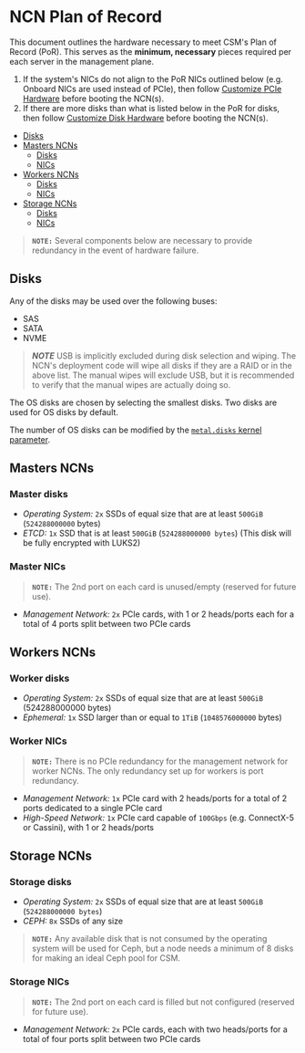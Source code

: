 # NCN Plan of Record

This document outlines the hardware necessary to meet CSM's Plan of Record (PoR). This serves as the **minimum, necessary** pieces required per each server in the management plane.

1. If the system's NICs do not align to the PoR NICs outlined below (e.g. Onboard NICs are used instead of PCIe), then follow [Customize PCIe Hardware](../operations/node_management/Customize_PCIe_Hardware.md) before booting the NCN(s).
1. If there are more disks than what is listed below in the PoR for disks, then follow [Customize Disk Hardware](../operations/node_management/Customize_Disk_Hardware.md) before booting the NCN(s).

* [Disks](#disks)
* [Masters NCNs](#masters-ncns)
  * [Disks](#master-disks)
  * [NICs](#master-nics)
* [Workers NCNs](#workers-ncns)
  * [Disks](#worker-disks)
  * [NICs](#worker-nics)
* [Storage NCNs](#storage-ncns)
  * [Disks](#storage-disks)
  * [NICs](#storage-nics)

> **`NOTE:`** Several components below are necessary to provide redundancy in the event of hardware failure.

## Disks

Any of the disks may be used over the following buses:

* SAS
* SATA
* NVME

> ***NOTE*** USB is implicitly excluded during disk selection and wiping. The NCN's deployment code will wipe all disks if they are a RAID or in the above list.
> The manual wipes will exclude USB, but it is recommended to verify that the manual wipes are actually doing so.

The OS disks are chosen by selecting the smallest disks. Two disks are used for OS disks by default.

The number of OS disks can be modified by the [`metal.disks` kernel parameter](https://github.com/Cray-HPE/dracut-metal-mdsquash/blob/main/README.adoc#metaldisks).

## Masters NCNs

### Master disks

* *Operating System:* `2x` SSDs of equal size that are at least `500GiB` (`524288000000` bytes)
* *ETCD:* `1x` SSD that is at least `500GiB` (`524288000000 bytes`) (This disk will be fully encrypted with LUKS2)

### Master NICs

> **`NOTE:`** The 2nd port on each card is unused/empty (reserved for future use).

* *Management Network:* `2x` PCIe cards, with 1 or 2 heads/ports each for a total of 4 ports split between two PCIe cards

## Workers NCNs

### Worker disks

* *Operating System:* `2x` SSDs of equal size that are at least `500GiB` (524288000000 bytes)
* *Ephemeral:* `1x` SSD larger than or equal to `1TiB` (`1048576000000` bytes)

### Worker NICs

> **`NOTE:`** There is no PCIe redundancy for the management network for worker NCNs. The only redundancy set up for workers is port redundancy.

* *Management Network:* `1x` PCIe card with 2 heads/ports for a total of 2 ports dedicated to a single PCIe card
* *High-Speed Network:* `1x` PCIe card capable of `100Gbps` (e.g. ConnectX-5 or Cassini), with 1 or 2 heads/ports

## Storage NCNs

### Storage disks

* *Operating System:* `2x` SSDs of equal size that are at least `500GiB` (`524288000000 bytes`)
* *CEPH:* `8x` SSDs of any size

> **`NOTE:`** Any available disk that is not consumed by the operating system will be used for Ceph, but a node needs a minimum of 8 disks for making an ideal Ceph pool for CSM.

### Storage NICs

> **`NOTE:`** The 2nd port on each card is filled but not configured (reserved for future use).

* *Management Network:* `2x` PCIe cards, each with two heads/ports for a total of four ports split between two PCIe cards
